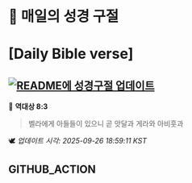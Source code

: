 # 🙏 매일의 성경 구절
# [Daily Bible verse]
## [![README에 성경구절 업데이트](https://github.com/DONGSUKA/first_test/actions/workflows/update-readme-bible.yml/badge.svg)](https://github.com/DONGSUKA/first_test/actions/workflows/update-readme-bible.yml)
<!-- START_BIBLE_VERSE -->
📖 **역대상 8:3**
> 벨라에게 아들들이 있으니 곧 앗달과 게라와 아비훗과

🕊️ _업데이트 시각: 2025-09-26 18:59:11 KST_
  <!-- END_BIBLE_VERSE -->
## GITHUB_ACTION
